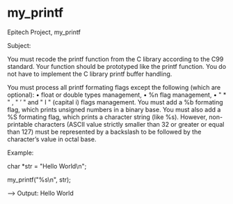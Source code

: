 # my_printf
Epitech Project, my_printf

Subject:

You must recode the printf function from the C library according to the C99 standard. Your function should be prototyped like the printf function. You do not have to implement the C library printf buffer handling.

You must process all printf formating flags except the following (which are optional): • float or double types management, • %n flag management, • " * " , " ’ " and " I " (capital i) flags management. You must add a %b formating flag, which prints unsigned numbers in a binary base. You must also add a %S formating flag, which prints a character string (like %s). However, non-printable characters (ASCII value strictly smaller than 32 or greater or equal than 127) must be represented by a backslash to be followed by the character’s value in octal base.

Example:

char *str = "Hello World\n";

my_printf("%s\n", str);

--> Output: Hello World